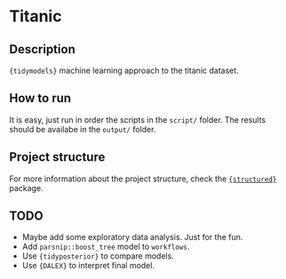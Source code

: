 # Titanic

## Description
`{tidymodels}` machine learning approach to the titanic dataset.

## How to run
It is easy, just run in order the scripts in the `script/` folder. The results should be availabe in the `output/` folder.

## Project structure
For more information about the project structure, check the [`{structured}`](https://giuseppett.github.io/structured/) package.

## TODO
- Maybe add some exploratory data analysis. Just for the fun.
- Add `parsnip::boost_tree` model to `workflows`.
- Use `{tidyposterior}` to compare models.
- Use `{DALEX}` to interpret final model.
